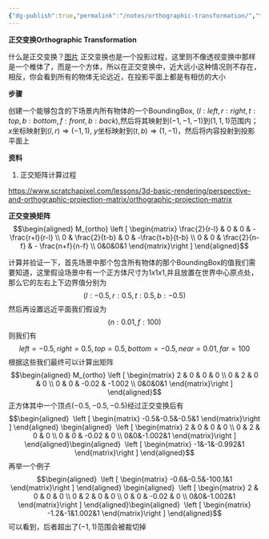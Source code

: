 ```yaml
---
{"dg-publish":true,"permalink":"/notes/orthographic-transformation/","title":"Orthographic transformation","noteIcon":"","created":"","updated":""}
---
```


**正交变换Orthographic Transformation**

什么是正交变换？[图片](https://cdn.jsdelivr.net/gh/aaronmack/image-hosting@master/graphics/orthographic.24gyysktzse8.webp) 正交变换也是一个投影过程，这里则不像透视变换中那样是一个椎体了，而是一个方体，所以在正交变换中，近大远小这种情况则不存在，相反，你会看到所有的物体无论远近，在投影平面上都是有相仿的大小

**步骤**

创建一个能够包含的下场景内所有物体的一个BoundingBox, $(l:left, r:right, t:top, b:bottom, f:front, b:back)$,然后将其映射到$(-1,-1,-1)$到$(1,1,1)$范围内；$x$坐标映射到$(l, r) \Rightarrow (-1,1)$, $y$坐标映射到$(t,b) \Rightarrow (1,-1)$，然后将内容投射到投影平面上

**资料**

1. 正交矩阵计算过程

https://www.scratchapixel.com/lessons/3d-basic-rendering/perspective-and-orthographic-projection-matrix/orthographic-projection-matrix

**正交变换矩阵**$$\begin{aligned} M_{ortho} \left [ \begin{matrix} \frac{2}{r-l} & 0 & 0 & -\frac{r+l}{r-l} \\ 0 & \frac{2}{t-b} & 0 & -\frac{t+b}{t-b} \\ 0 & 0 & \frac{2}{n-f} & - \frac{n+f}{n-f} \\ 0&0&0&1 \end{matrix}\right ] \end{aligned}$$

计算并验证一下，首先场景中那个包含所有物体的那个BoundingBox的值我们需要知道，这里假设场景中有一个正方体尺寸为$1x1x1$,并且放置在世界中心原点处，那么它的左右上下边界值分别为$$(l:-0.5,　r:0.5,　t:0.5,　b:-0.5)$$然后再设置远近平面我们假设为$$(n:0.01,　f:100)$$则我们有$$left=-0.5,　right=0.5,　top=0.5,　bottom=-0.5,　near=0.01,　far=100$$根据这些我们最终可以计算出矩阵$$\begin{aligned} M_{ortho} \left [ \begin{matrix} 2 & 0 & 0 & 0 \\ 0 & 2 & 0 & 0 \\ 0 & 0 & -0.02 & -1.002 \\ 0&0&0&1 \end{matrix}\right ] \end{aligned}$$ 正方体其中一个顶点$(-0.5, -0.5, -0.5)$经过正交变换后有$$\begin{aligned}  \left [ \begin{matrix} -0.5&-0.5&-0.5&1 \end{matrix}\right ] \end{aligned} \begin{aligned}  \left [ \begin{matrix} 2 & 0 & 0 & 0 \\ 0 & 2 & 0 & 0 \\ 0 & 0 & -0.02 & 0 \\ 0&0&-1.002&1 \end{matrix}\right ] \end{aligned}\begin{aligned}  \left [ \begin{matrix} -1&-1&-0.992&1 \end{matrix}\right ] \end{aligned}$$ 再举一个例子$$\begin{aligned}  \left [ \begin{matrix} -0.6&-0.5&-100.1&1 \end{matrix}\right ] \end{aligned} \begin{aligned}  \left [ \begin{matrix} 2 & 0 & 0 & 0 \\ 0 & 2 & 0 & 0 \\ 0 & 0 & -0.02 & 0 \\ 0&0&-1.002&1 \end{matrix}\right ] \end{aligned}\begin{aligned}  \left [ \begin{matrix} -1.2&-1&1.002&1 \end{matrix}\right ] \end{aligned}$$可以看到，后者超出了$(-1,1)$范围会被裁切掉